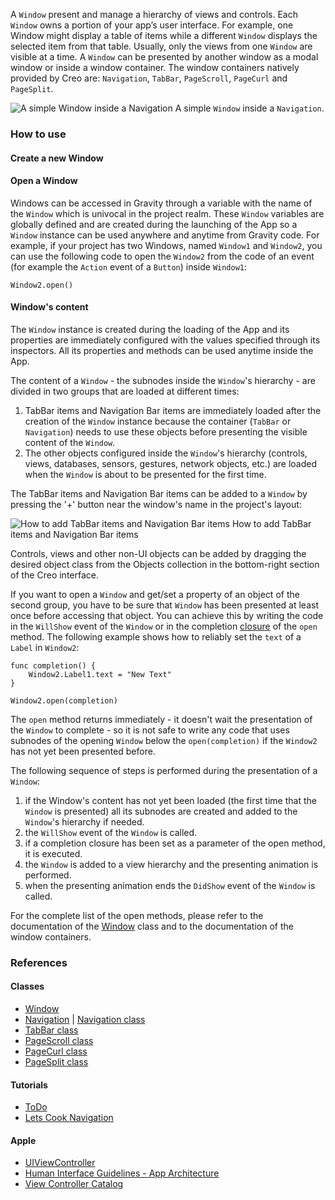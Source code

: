 A `Window` present and manage a hierarchy of views and controls. Each `Window` owns a portion of your app’s user interface. For example, one Window might display a table of items while a different `Window` displays the selected item from that table. Usually, only the views from one `Window` are visible at a time. A `Window` can be presented by another window as a modal window or inside a window container. The window containers natively provided by Creo are: `Navigation`, `TabBar`, `PageScroll`, `PageCurl` and `PageSplit`.

![A simple Window inside a Navigation](images/Window1.png)
A simple `Window` inside a `Navigation`.

### How to use

#### Create a new Window

#### Open a Window

Windows can be accessed in Gravity through a variable with the name of the `Window` which is univocal in the project realm. These `Window` variables are globally defined and are created during the launching of the App so a `Window` instance can be used anywhere and anytime from Gravity code.
For example, if your project has two Windows, named `Window1` and `Window2`, you can use the following code to open the `Window2` from the code of an event (for example the `Action` event of a `Button`) inside `Window1`:

```
Window2.open()
```

#### Window's content

The `Window` instance is created during the loading of the App and its properties are immediately configured with the  values specified through its inspectors. All its properties and methods can be used anytime inside the App.

The content of a `Window` - the subnodes inside the `Window`'s hierarchy - are divided in two groups that are loaded at different times:
1. TabBar items and Navigation Bar items are immediately loaded after the creation of the `Window` instance because the container (`TabBar` or `Navigation`) needs to use these objects before presenting the visible content of the `Window`.
2. The other objects configured inside the `Window`'s hierarchy (controls, views, databases, sensors, gestures, network objects, etc.) are loaded when the `Window` is about to be presented for the first time.

The TabBar items and Navigation Bar items can be added to a `Window` by pressing the '+' button near the window's name in the project's layout:

![How to add TabBar items and Navigation Bar items](images/Window2.png)
How to add TabBar items and Navigation Bar items

Controls, views and other non-UI objects can be added by dragging the desired object class from the Objects collection in the bottom-right section of the Creo interface.

If you want to open a `Window` and get/set a property of an object of the second group, you have to be sure that `Window` has been presented at least once before accessing that object. You can achieve this by writing the code in the `WillShow` event of the `Window` or in the completion [closure]({{github_raw_link}}/gravity/closure.html) of the `open` method. The following example shows how to reliably set the `text` of a `Label` in `Window2`:

```
func completion() {
	Window2.Label1.text = "New Text"
}

Window2.open(completion)
```

The `open` method returns immediately - it doesn't wait the presentation of the `Window` to complete - so it is not safe to write any code that uses subnodes of the opening `Window` below the `open(completion)` if the `Window2` has not yet been presented before.

The following sequence of steps is performed during the presentation of a `Window`:
1. if the Window's content has not yet been loaded (the first time that the `Window` is presented) all its subnodes are created and added to the `Window`'s hierarchy if needed.
2. the `WillShow` event of the `Window` is called.
3. if a completion closure has been set as a parameter of the open method, it is executed.
4. the `Window` is added to a view hierarchy and the presenting animation is performed.
5. when the presenting animation ends the `DidShow` event of the `Window` is called.

For the complete list of the open methods, please refer to the documentation of the [Window]({{github_raw_link}}/classes/Window.md) class and to the documentation of the window containers.

### References

#### Classes
- [Window]({{github_raw_link}}/classes/Window.md)
- [Navigation](./Navigation.md) | [Navigation class]({{github_raw_link}}/classes/Navigation.md)
- [TabBar class]({{github_raw_link}}/classes/Window.md)
- [PageScroll class]({{github_raw_link}}/classes/PageScroll.md)
- [PageCurl class]({{github_raw_link}}/classes/PageCurl.md)
- [PageSplit class]({{github_raw_link}}/classes/PageSplit.md)

#### Tutorials
- [ToDo]({{github_raw_link}}/tutorials/todo.html)
- [Lets Cook Navigation]({{github_raw_link}}/tutorials/lets-cook-nav.html)

#### Apple
- [UIViewController](https://developer.apple.com/documentation/uikit/uiviewcontroller)
- [Human Interface Guidelines - App Architecture](https://developer.apple.com/design/human-interface-guidelines/ios/app-architecture/navigation/)
- [View Controller Catalog](https://developer.apple.com/library/archive/documentation/WindowsViews/Conceptual/ViewControllerCatalog/Introduction.html#//apple_ref/doc/uid/TP40011313-CH1-SW1)
